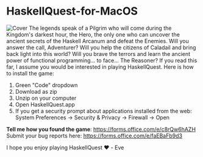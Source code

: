 # HaskellQuest-for-MacOS
![Cover](https://user-images.githubusercontent.com/40964633/228316492-f8fe0671-d324-41ec-adce-affdeeb14ead.png)
The legends speak of a Pilgrim who will come during the Kingdom's darkest hour, the Hero, the only one who can uncover the ancient secrets of the Haskell Arcanum and defeat the Enemies. Will you answer the call, Adventurer? Will you help the citizens of Caladail and bring back light into this world? Will you brave the terrors and learn the ancient power of functional programming… to face... The Reasoner?
If you read this far, I assume you would be interested in playing HaskellQuest. Here is how to install the game:

1. Green "Code" dropdown
2. Download as zip
3. Unzip on your computer
4. Open HaskellQuest.app
5. If you get a security prompt about applications installed from the web: System Preferences -> Security & Privacy -> Firewall -> Open
 
**Tell me how you found the game**: https://forms.office.com/e/c8rQw6hAZH 
Submit your bug reports here: https://forms.office.com/e/faEBaFb9d3

I hope you enjoy playing HaskellQuest ❤️ - Eve
